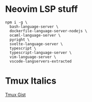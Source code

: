 # Neovim LSP stuff
```
npm i -g \
  bash-language-server \
  dockerfile-language-server-nodejs \
  ocaml-language-server \
  pyright \
  svelte-language-server \
  typescript \
  typescript-language-server \
  vim-language-server \
  vscode-langservers-extracted
  ```

# Tmux Italics
[Tmux Gist](https://gist.github.com/bbqtd/a4ac060d6f6b9ea6fe3aabe735aa9d95)
